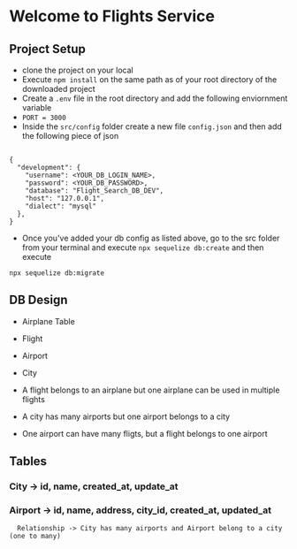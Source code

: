 # Welcome to Flights Service

## Project Setup

- clone the project on your local
- Execute `npm install` on the same path as of your root directory of the downloaded project 
- Create a `.env` file in the root directory and add the following enviornment variable
- `PORT = 3000`
- Inside the `src/config` folder create a new file `config.json` and then add the following piece of json

```

{
  "development": {
    "username": <YOUR_DB_LOGIN_NAME>,
    "password": <YOUR_DB_PASSWORD>,
    "database": "Flight_Search_DB_DEV",
    "host": "127.0.0.1",
    "dialect": "mysql"
  },
}

```
- Once you've added your db config as listed above, go to the src folder from your terminal and execute `npx sequelize db:create` 
and then execute

`npx sequelize db:migrate`


## DB Design
  - Airplane Table
  - Flight
  - Airport
  - City


  - A flight belongs to an airplane but one airplane can be used in multiple flights
  - A city has many airports but one airport belongs to a city
  - One airport can have many fligts, but a flight belongs to one airport

  ## Tables 

  ### City -> id, name, created_at, update_at
  ### Airport -> id, name, address, city_id, created_at, updated_at
      Relationship -> City has many airports and Airport belong to a city (one to many)
